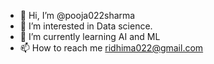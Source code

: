- 👋 Hi, I’m @pooja022sharma
- 👀 I’m interested in Data science.
- 🌱 I’m currently learning AI and ML 
- 📫 How to reach me ridhima022@gmail.com

<!---
pooja022sharma/pooja022sharma is a ✨ special ✨ repository because its `README.md` (this file) appears on your GitHub profile.
You can click the Preview link to take a look at your changes.
--->
